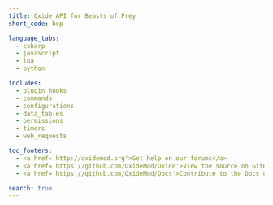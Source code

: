 ```yaml
---
title: Oxide API for Beasts of Prey
short_code: bop

language_tabs:
  - csharp
  - javascript
  - lua
  - python

includes:
  - plugin_hooks
  - commands
  - configurations
  - data_tables
  - permissions
  - timers
  - web_requests

toc_footers:
  - <a href='http://oxidemod.org'>Get help on our forums</a>
  - <a href='https://github.com/OxideMod/Oxide'>View the source on GitHub</a>
  - <a href='https://github.com/OxideMod/Docs'>Contribute to the Docs on GitHub</a>

search: true
---
```

